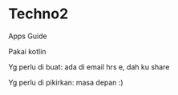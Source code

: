 # Techno2
Apps Guide

Pakai kotlin

Yg perlu di buat:
ada di email hrs e, dah ku share 

Yg perlu di pikirkan: 
masa depan :)
